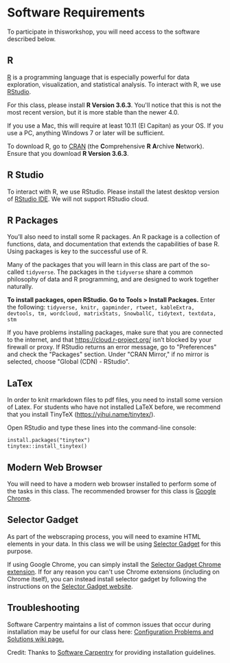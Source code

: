 # Software Requirements

To participate in thisworkshop, you will need access to the software described below. 

## R

[R](http://www.r-project.org/) is a programming language that is especially powerful for data exploration, visualization, and statistical analysis. To interact with R, we use [RStudio](http://www.rstudio.com/).

For this class, please install **R Version 3.6.3**. You'll notice that this is not the most recent version, but it is more stable than the newer 4.0. 

If you use a Mac, this will require at least 10.11 (El Capitan) as your OS. If you use a PC, anything Windows 7 or later will be sufficient.

To download R, go to [CRAN](https://cran.r-project.org/) (the **C**omprehensive **R** **A**rchive **N**etwork). Ensure that you download **R Version 3.6.3**.

## R Studio

To interact with R, we use RStudio. Please install the latest desktop version of [RStudio IDE](http://www.rstudio.com/ide/download/desktop). We will not support RStudio cloud.

## R Packages

You’ll also need to install some R packages. An R package is a collection of functions, data, and documentation that extends the capabilities of base R. Using packages is key to the successful use of R. 

Many of the packages that you will learn in this class are part of the so-called `tidyverse`. The packages in the `tidyverse` share a common philosophy of data and R programming, and are designed to work together naturally.

**To install packages, open RStudio. Go to Tools > Install Packages.** Enter the following: `tidyverse, knitr, gapminder, rtweet, kableExtra, devtools, tm, wordcloud, matrixStats, SnowballC, tidytext, textdata, stm`

If you have problems installing packages, make sure that you are connected to the internet, and that https://cloud.r-project.org/ isn’t blocked by your firewall or proxy. If RStudio returns an error message, go to "Preferences" and check the "Packages" section. Under "CRAN Mirror," if no mirror is selected, choose "Global (CDN) - RStudio". 

## LaTex

In order to knit rmarkdown files to pdf files, you need to install some version of Latex. For students who have not installed LaTeX before, we recommend that you install TinyTeX (https://yihui.name/tinytex/).

Open RStudio and type these lines into the command-line console:

```{r eval = F}
install.packages("tinytex")
tinytex::install_tinytex() 
```

## Modern Web Browser

You will need to have a modern web browser installed to perform some of the tasks in this class. The recommended browser for this class is [Google Chrome](https://www.google.co.uk/intl/en_uk/chrome/).

## Selector Gadget

As part of the webscraping process, you will need to examine HTML elements in your data. In this class we will be using [Selector Gadget](https://selectorgadget.com/) for this purpose.

If using Google Chrome, you can simply install the [Selector Gadget Chrome extension](https://chrome.google.com/webstore/detail/selectorgadget/mhjhnkcfbdhnjickkkdbjoemdmbfginb?hl=en). If for any reason you can't use Chrome extensions (including on Chrome itself), you can instead install selector gadget by following the instructions on the [Selector Gadget website](https://selectorgadget.com/).

## Troubleshooting

Software Carpentry maintains a list of common issues that occur during installation may be useful for our class here: [Configuration Problems and Solutions wiki page.](https://github.com/swcarpentry/workshop-template/wiki/Configuration-Problems-and-Solutions)

Credit: Thanks to [Software Carpentry](http://software-carpentry.org/workshops/) for providing installation guidelines.
